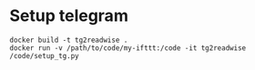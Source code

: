 # Setup telegram

```
docker build -t tg2readwise .
docker run -v /path/to/code/my-ifttt:/code -it tg2readwise /code/setup_tg.py
```
